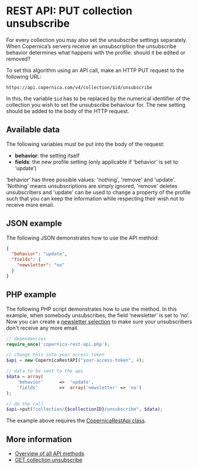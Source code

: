 # REST API: PUT collection unsubscribe

For every collection you may also set the unsubscribe settings separately. 
When Copernica’s servers receive an unsubscription the unsubscribe 
behavior determines what happens with the profile: should it be edited 
or removed?

To set this algorithm using an API call, make an HTTP PUT request to the 
following URL:

`https://api.copernica.com/v4/collection/$id/unsubscribe`

In this, the variable `$id` has to be replaced by the numerical identifier 
of the collection you wish to set the unsubscribe behaviour for. The 
new setting should be added to the body of the HTTP request.

## Available data

The following variables must be put into the body of the request:

- **behavior**: the setting itself
- **fields**: the new profile setting (only applicable if ‘behavior’ is 
set to ‘update’)

‘behavior’ has three possible values: 'nothing', 'remove' and 'update'. 
'Nothing' means unsubscriptions are simply ignored, 'remove' deletes 
unsubscribers and 'update' can be used to change a property of the 
profile such that you can keep the information while respecting their 
wish not to receive more email.

## JSON example

The following JSON demonstrates how to use the API method:

```json
{
  "behavior": "update",
  "fields": {
    "newsletter": "no"
  }
}
```

## PHP example

The following PHP script demonstrates how to use the method. In this 
example, when somebody unsubscribes, the field ‘newsletter’ is set to ‘no’. 
Now you can create a [newsletter selection](../create-a-mailing-list) to make 
sure your unsubscribers don't receive any more email.

```php
// dependencies
require_once('copernica-rest-api.php');

// change this into your access token
$api = new CopernicaRestAPI("your-access-token", 4);

// data to be sent to the api
$data = array(
    'behavior'      =>  'update',
    'fields'        =>  array('newsletter' => 'no')
);

// do the call
$api->put("collection/{$collectionID}/unsubscribe", $data);
```

The example above requires the [CopernicaRestApi class](rest-php).

## More information

- [Overview of all API methods](rest-api)
- [GET collection unsubscribe](rest-get-collection-unsubscribe)
